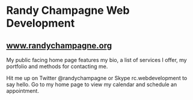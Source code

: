 # Randy Champagne Web Development
## www.randychampagne.org

My public facing home page features my bio, a list of services I offer, my portfolio and methods for contacting me.

Hit me up on Twitter @randychampagne or Skype rc.webdevelopment to say hello. Go to my home page to view my calendar and schedule an appointment.
